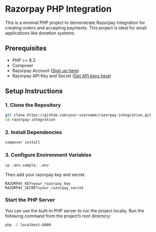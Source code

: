 # Razorpay PHP Integration

This is a minimal PHP project to demonstrate Razorpay integration for creating orders and accepting payments. This project is ideal for small applications like donation systems.

## Prerequisites

- PHP >= 8.3
- Composer
- Razorpay Account ([Sign up here](https://razorpay.com/))
- Razorpay API Key and Secret ([Get API keys here](https://dashboard.razorpay.com/app/keys))

## Setup Instructions

### 1. Clone the Repository

```bash
git clone https://github.com/your-username/razorpay-integration.git
cd razorpay-integration
```

### 2. Install Dependencies

```bash
composer install
```

### 3. Configure Environment Variables

```bash
cp .env.sample. .env
```

Then add your razorpay key and secret.
```
RAZORPAY_KEY=your_razorpay_key
RAZORPAY_SECRET=your_razorpay_secret
```


###  Start the PHP Server

You can use the built-in PHP server to run the project locally. Run the following command from the project’s root directory:

```bash
php -S localhost:8000
```
